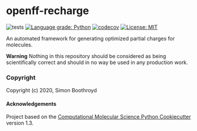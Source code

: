 openff-recharge
==============================
[//]: # (Badges)
![tests](https://github.com/openforcefield/openff-recharge/workflows/tests/badge.svg?branch=master)
[![Language grade: Python](https://img.shields.io/lgtm/grade/python/g/openforcefield/openff-recharge.svg?logo=lgtm&logoWidth=18)](https://lgtm.com/projects/g/openforcefield/openff-recharge/context:python)
[![codecov](https://codecov.io/gh/openforcefield/openff-recharge/branch/master/graph/badge.svg)](https://codecov.io/gh/openforcefield/openff-recharge/branch/master)
[![License: MIT](https://img.shields.io/badge/License-MIT-yellow.svg)](https://opensource.org/licenses/MIT)

An automated framework for generating optimized partial charges for molecules.

**Warning** Nothing in this repository should be considered as being scientifically correct and should in no way be
used in any production work.

### Copyright

Copyright (c) 2020, Simon Boothroyd


#### Acknowledgements
 
Project based on the 
[Computational Molecular Science Python Cookiecutter](https://github.com/molssi/cookiecutter-cms) version 1.3.

